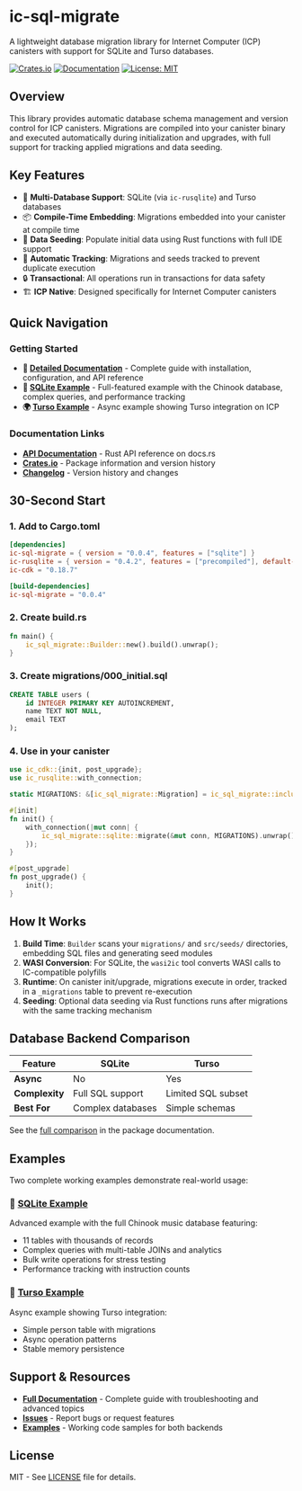 # ic-sql-migrate

A lightweight database migration library for Internet Computer (ICP) canisters with support for SQLite and Turso databases.

[![Crates.io](https://img.shields.io/crates/v/ic-sql-migrate.svg)](https://crates.io/crates/ic-sql-migrate)
[![Documentation](https://docs.rs/ic-sql-migrate/badge.svg)](https://docs.rs/ic-sql-migrate)
[![License: MIT](https://img.shields.io/badge/License-MIT-yellow.svg)](https://opensource.org/licenses/MIT)

## Overview

This library provides automatic database schema management and version control for ICP canisters. Migrations are compiled into your canister binary and executed automatically during initialization and upgrades, with full support for tracking applied migrations and data seeding.

## Key Features

- 🚀 **Multi-Database Support**: SQLite (via `ic-rusqlite`) and Turso databases
- 📦 **Compile-Time Embedding**: Migrations embedded into your canister at compile time
- 🌱 **Data Seeding**: Populate initial data using Rust functions with full IDE support
- 🔄 **Automatic Tracking**: Migrations and seeds tracked to prevent duplicate execution
- 🔒 **Transactional**: All operations run in transactions for data safety
- 🏗️ **ICP Native**: Designed specifically for Internet Computer canisters

## Quick Navigation

### Getting Started
- **📖 [Detailed Documentation](./packages/ic-sql-migrate/README.md)** - Complete guide with installation, configuration, and API reference
- **💾 [SQLite Example](./examples/sqlite/README.md)** - Full-featured example with the Chinook database, complex queries, and performance tracking
- **🌍 [Turso Example](./examples/turso/README.md)** - Async example showing Turso integration on ICP

### Documentation Links
- **[API Documentation](https://docs.rs/ic-sql-migrate)** - Rust API reference on docs.rs
- **[Crates.io](https://crates.io/crates/ic-sql-migrate)** - Package information and version history
- **[Changelog](./packages/ic-sql-migrate/CHANGELOG.md)** - Version history and changes

## 30-Second Start

### 1. Add to Cargo.toml
```toml
[dependencies]
ic-sql-migrate = { version = "0.0.4", features = ["sqlite"] }
ic-rusqlite = { version = "0.4.2", features = ["precompiled"], default-features = false }
ic-cdk = "0.18.7"

[build-dependencies]
ic-sql-migrate = "0.0.4"
```

### 2. Create build.rs
```rust
fn main() {
    ic_sql_migrate::Builder::new().build().unwrap();
}
```

### 3. Create migrations/000_initial.sql
```sql
CREATE TABLE users (
    id INTEGER PRIMARY KEY AUTOINCREMENT,
    name TEXT NOT NULL,
    email TEXT
);
```

### 4. Use in your canister
```rust
use ic_cdk::{init, post_upgrade};
use ic_rusqlite::with_connection;

static MIGRATIONS: &[ic_sql_migrate::Migration] = ic_sql_migrate::include_migrations!();

#[init]
fn init() {
    with_connection(|mut conn| {
        ic_sql_migrate::sqlite::migrate(&mut conn, MIGRATIONS).unwrap();
    });
}

#[post_upgrade]
fn post_upgrade() {
    init();
}
```

## How It Works

1. **Build Time**: `Builder` scans your `migrations/` and `src/seeds/` directories, embedding SQL files and generating seed modules
2. **WASI Conversion**: For SQLite, the `wasi2ic` tool converts WASI calls to IC-compatible polyfills
3. **Runtime**: On canister init/upgrade, migrations execute in order, tracked in a `_migrations` table to prevent re-execution
4. **Seeding**: Optional data seeding via Rust functions runs after migrations with the same tracking mechanism

## Database Backend Comparison

| Feature | SQLite | Turso |
|---------|--------|-------|
| **Async** | No | Yes |
| **Complexity** | Full SQL support | Limited SQL subset |
| **Best For** | Complex databases | Simple schemas |

See the [full comparison](./packages/ic-sql-migrate/README.md#differences-between-database-backends) in the package documentation.

## Examples

Two complete working examples demonstrate real-world usage:

### 📁 [SQLite Example](./examples/sqlite/README.md)
Advanced example with the full Chinook music database featuring:
- 11 tables with thousands of records
- Complex queries with multi-table JOINs and analytics
- Bulk write operations for stress testing
- Performance tracking with instruction counts

### 📁 [Turso Example](./examples/turso/README.md)
Async example showing Turso integration:
- Simple person table with migrations
- Async operation patterns
- Stable memory persistence

## Support & Resources

- **[Full Documentation](./packages/ic-sql-migrate/README.md)** - Complete guide with troubleshooting and advanced topics
- **[Issues](https://github.com/kristoferlund/ic-sql-migrate/issues)** - Report bugs or request features
- **[Examples](./examples)** - Working code samples for both backends

## License

MIT - See [LICENSE](./LICENSE) file for details.
